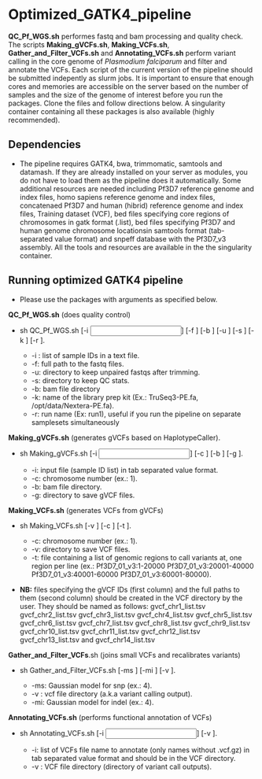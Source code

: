 # Optimized_GATK4_pipeline
**QC_Pf_WGS.sh** performes fastq and bam processing and quality check. 
The scripts **Making_gVCFs.sh**, **Making_VCFs.sh**, **Gather_and_Filter_VCFs.sh** and **Annotating_VCFs.sh** perform variant calling in the core genome of _Plasmodium falciparum_ and filter and annotate the VCFs.
Each script of the current version of the pipeline should be submitted indepently as slurm jobs. 
It is important to ensure that enough cores and memories are accessible on the server based on the number of samples and the size of the genome of interest before you run the packages. Clone the files and follow directions below.
A singularity container containing all these packages is also available (highly recommended).

## Dependencies

* The pipeline requires GATK4, bwa, trimmomatic, samtools and datamash. If they are already installed on your server as modules, you do not have to load them as the pipeline does it automatically. Some additional resources are needed including Pf3D7 reference genome and index files, homo sapiens reference genome and index files, concatenaed Pf3D7 and human (hibrid) reference genome and index files, Training dataset (VCF), bed files specifying core regions of chromosomes in gatk format (.list), bed files specifying Pf3D7 and human genome chromosome locationsin samtools format (tab-separated value format) and snpeff database with the Pf3D7_v3 assembly. All the tools and resources are available in the the singularity container.

## Running optimized GATK4 pipeline
* Please use the packages with arguments as specified below. 

**QC_Pf_WGS.sh** (does quality control)
* sh QC_Pf_WGS.sh [-i <input list>] [-f <fastq directory>] [-b <bam directory>] [-u <unpaired directory>] [-s <stat directory>] [-k <kit name>] [-r <run name>].
 
  -  -i : list of sample IDs in a text file.
  -  -f: full path to the fastq files.
  -  -u: directory to keep unpaired fastqs after trimming.
  -  -s: directory to keep QC stats.
  -  -b: bam file directory
  -  -k: name of the library prep kit (Ex.: TruSeq3-PE.fa, /opt/data/Nextera-PE.fa).
  -  -r: run name (Ex: run1), useful if you run the pipeline on separate samplesets simultaneously

 
**Making_gVCFs.sh** (generates gVCFs based on HaplotypeCaller).
* sh Making_gVCFs.sh [-i <input>] [-c <chromosome number>] [-b <bam directory>] [-g <gVCF directory>].
  - -i: input file (sample ID list) in tab separated value format.
  - -c: chromosome number (ex.: 1).
  - -b: bam file directory.
  - -g: directory to save gVCF files.


**Making_VCFs.sh** (generates VCFs from gVCFs)
* sh Making_VCFs.sh [-v <VCF directory>] [-c <chromosome number>] [-t <region>].
   - -c: chromosome number (ex.: 1).
   - -v: directory to save VCF files.
   - -t: file containing a list of genomic regions to call variants at, one region per line (ex.: Pf3D7_01_v3:1-20000  Pf3D7_01_v3:20001-40000 Pf3D7_01_v3:40001-60000 Pf3D7_01_v3:60001-80000).
 
 * **NB:** files specifying the gVCF IDs (first column) and the full paths to them (second column) should be created in the VCF directory by the user. They should be named as follows: gvcf_chr1_list.tsv gvcf_chr2_list.tsv gvcf_chr3_list.tsv gvcf_chr4_list.tsv gvcf_chr5_list.tsv gvcf_chr6_list.tsv gvcf_chr7_list.tsv gvcf_chr8_list.tsv gvcf_chr9_list.tsv gvcf_chr10_list.tsv gvcf_chr11_list.tsv gvcf_chr12_list.tsv gvcf_chr13_list.tsv and gvcf_chr14_list.tsv
 
 **Gather_and_Filter_VCFs**.sh (joins small VCFs and recalibrates variants)
 * sh Gather_and_Filter_VCFs.sh [-ms <Gaussian model for snp>] [-mi <Gaussian model for indel>] [-v <VCF directory>].
    - -ms: Gaussian model for snp (ex.: 4).
    - -v : vcf file directory (a.k.a variant calling output).
    - -mi: Gaussian model for indel (ex.: 4).
 
 
**Annotating_VCFs.sh** (performs functional annotation of VCFs)
 * sh  Annotating_VCFs.sh [-i <input>] [-v <VCF directory>].
   - -i: list of VCFs file name to annotate (only names without .vcf.gz) in tab separated value format and should be in the VCF directory.
   - -v : VCF file directory (directory of variant call outputs).
